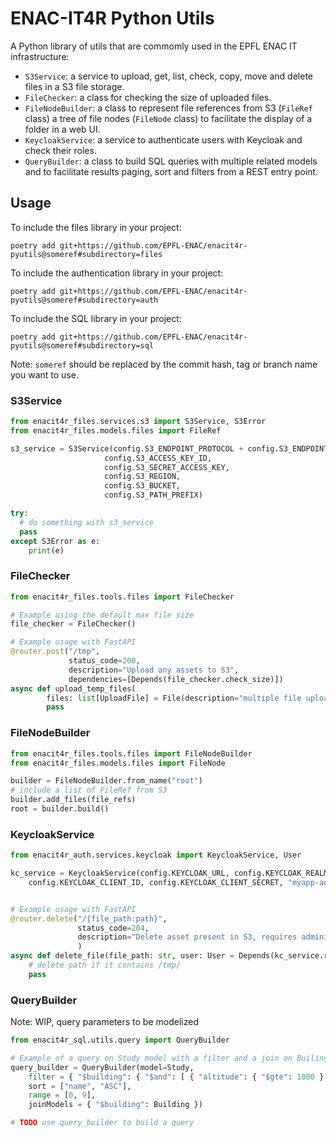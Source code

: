 # ENAC-IT4R Python Utils

A Python library of utils that are commomly used in the EPFL ENAC IT infrastructure:
 
 * `S3Service`: a service to upload, get, list, check, copy, move and delete files in a S3 file storage.
 * `FileChecker`: a class for checking the size of uploaded files.
 * `FileNodeBuilder`: a class to represent file references from S3 (`FileRef` class) a tree of file nodes (`FileNode` class) to facilitate the display of a folder in a web UI.
 * `KeycloakService`: a service to authenticate users with Keycloak and check their roles.
 * `QueryBuilder`: a class to build SQL queries with multiple related models and to facilitate results paging, sort and filters from a REST entry point.

## Usage

To include the files library in your project:

```shell
poetry add git+https://github.com/EPFL-ENAC/enacit4r-pyutils@someref#subdirectory=files
```

To include the authentication library in your project:

```shell
poetry add git+https://github.com/EPFL-ENAC/enacit4r-pyutils@someref#subdirectory=auth
```

To include the SQL library in your project:

```shell
poetry add git+https://github.com/EPFL-ENAC/enacit4r-pyutils@someref#subdirectory=sql
```

Note: `someref` should be replaced by the commit hash, tag or branch name you want to use.

### S3Service

```python
from enacit4r_files.services.s3 import S3Service, S3Error
from enacit4r_files.models.files import FileRef

s3_service = S3Service(config.S3_ENDPOINT_PROTOCOL + config.S3_ENDPOINT_HOSTNAME,
                     config.S3_ACCESS_KEY_ID,
                     config.S3_SECRET_ACCESS_KEY, 
                     config.S3_REGION,
                     config.S3_BUCKET,
                     config.S3_PATH_PREFIX)

try:
  # do something with s3_service
  pass
except S3Error as e:
    print(e)
```

### FileChecker

```python
from enacit4r_files.tools.files import FileChecker

# Example using the default max file size
file_checker = FileChecker()

# Example usage with FastAPI
@router.post("/tmp",
             status_code=200,
             description="Upload any assets to S3",
             dependencies=[Depends(file_checker.check_size)])
async def upload_temp_files(
        files: list[UploadFile] = File(description="multiple file upload")):
        pass
```

### FileNodeBuilder

```python
from enacit4r_files.tools.files import FileNodeBuilder
from enacit4r_files.models.files import FileNode

builder = FileNodeBuilder.from_name("root")
# include a list of FileRef from S3
builder.add_files(file_refs)
root = builder.build()
```

### KeycloakService
  
```python
from enacit4r_auth.services.keycloak import KeycloakService, User

kc_service = KeycloakService(config.KEYCLOAK_URL, config.KEYCLOAK_REALM, 
    config.KEYCLOAK_CLIENT_ID, config.KEYCLOAK_CLIENT_SECRET, "myapp-admin-role")


# Example usage with FastAPI
@router.delete("/{file_path:path}",
               status_code=204,
               description="Delete asset present in S3, requires administrator role",
               )
async def delete_file(file_path: str, user: User = Depends(kc_service.require_admin())):
    # delete path if it contains /tmp/
    pass

```

### QueryBuilder

Note: WIP, query parameters to be modelized

```python
from enacit4r_sql.utils.query import QueryBuilder

# Example of a query on Study model with a filter and a join on Builing model
query_builder = QueryBuilder(model=Study,
    filter = { "$building": { "$and": [ { "altitude": { "$gte": 1000 } }, { "climate_zone": ["Csa"] } ]}},
    sort = ["name", "ASC"],
    range = [0, 9],
    joinModels = { "$building": Building })

# TODO use query_builder to build a query
```